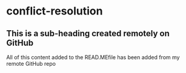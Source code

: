 # conflict-resolution

## This is a sub-heading created remotely on GitHub

All of this content added to the READ.MEfile has been added from my remote GitHub repo
